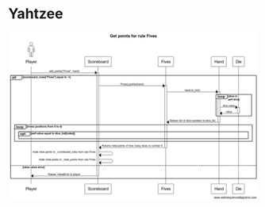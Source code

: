 # Yahtzee
![alt text](https://github.com/FalkenDev/Yahtzee/blob/master]/Get_points_for_rule_Fives.png?raw=true)
